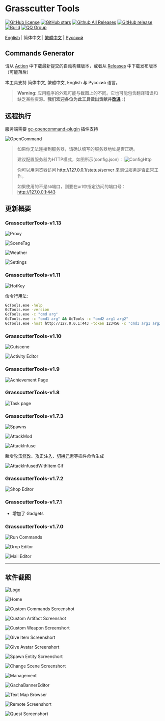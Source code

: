 # Grasscutter Tools

[![GitHub license](https://img.shields.io/github/license/jie65535/GrasscutterCommandGenerator)](https://github.com/jie65535/GrasscutterCommandGenerator/blob/main/LICENSE)
[![GitHub stars](https://img.shields.io/github/stars/jie65535/GrasscutterCommandGenerator)](https://github.com/jie65535/GrasscutterCommandGenerator/stargazers)
[![Github All Releases](https://img.shields.io/github/downloads/jie65535/GrasscutterCommandGenerator/total.svg)](https://github.com/jie65535/GrasscutterCommandGenerator/releases)
[![GitHub release](https://img.shields.io/github/v/release/jie65535/GrasscutterCommandGenerator)](https://github.com/jie65535/GrasscutterCommandGenerator/releases/latest)
[![Build](https://github.com/jie65535/GrasscutterCommandGenerator/actions/workflows/build.yml/badge.svg)](https://github.com/jie65535/GrasscutterCommandGenerator/actions/workflows/build.yml)
[![QQ Group](https://pub.idqqimg.com/wpa/images/group.png)](http://qm.qq.com/cgi-bin/qm/qr?_wv=1027&k=fBizzp6RwJsIY7gFlmd4L-WG0V3aF8X3&authKey=mTjf%2B7jCIZess1HTRi05e5yi%2FHKA1auMwE8%2FJ960PFWk8WMATST654gWPi4OTHTZ&noverify=0&group_code=835489603)

[English](README.md) | 简体中文 | [繁體中文](README_zh-tw.md) | [Русский](README_ru-RU.md)



## Commands Generator

请从 [Action](https://github.com/jie65535/GrasscutterCommandGenerator/actions/workflows/build.yml) 中下载最新提交的自动构建版本，或者从 [Releases](https://github.com/jie65535/GrasscutterCommandGenerator/releases) 中下载发布版本（可能落后）

本工具支持 简体中文, 繁體中文, English 与 Русский 语言。

> **Warning**: 应用程序的外观可能与截图上的不同。它也可能包含翻译错误和缺乏某些资源。**我们欢迎各位为此工具做出贡献并<a href="./Source/GrasscutterTools/Resources/zh-cn">改进</a> : )**

## 远程执行

服务端需要 [gc-opencommand-plugin](https://github.com/jie65535/gc-opencommand-plugin) 插件支持

![OpenCommand](Doc/Screenshots/OpenCommand.gif)

> 如果你无法连接到服务器，请确认填写的服务器地址是否正确。
> 
> 建议配置服务器为HTTP模式，如图所示(config.json)：
> ![ConfigHttp](Doc/Screenshots/ConfigHttp.png)
> 
> 你可以用浏览器访问 http://127.0.0.1/status/server 来测试服务是否正常工作。
> 
> 如果使用的不是`80`端口，则要在url中指定访问的端口号：http://127.0.0.1:443


## 更新概要

### GrasscutterTools-v1.13
![Proxy](Doc/Screenshots/22-Proxy.png)

![SceneTag](Doc/Screenshots/23-SceneTag.png)

![Weather](Doc/Screenshots/24-Weather.png)

![Settings](Doc/Screenshots/25-Settings.png)

### GrasscutterTools-v1.11
![HotKey](Doc/Screenshots/21-HotKey.png)

命令行用法:
```bash
GcTools.exe -help
GcTools.exe -version
GcTools.exe -c "cmd arg"
GcTools.exe -c "cmd1 arg" && GcTools -c "cmd2 arg1 arg2"
GcTools.exe -host http://127.0.0.1:443 -token 123456 -c "cmd1 arg1 arg2 | cmd2 | cmd3 arg"
```

### GrasscutterTools-v1.10
![Cutscene](Doc/Screenshots/7-ChangeScene.png)

![Activity Editor](Doc/Screenshots/20-ActivityEditor.png)

### GrasscutterTools-v1.9
![Achievement Page](Doc/Screenshots/19-AchievementPage.png)

### GrasscutterTools-v1.8
![Task page](Doc/Screenshots/18-TaskPage.png)

### GrasscutterTools-v1.7.3
![Spawns](Doc/Screenshots/6-SpawnEntity.png)

![AttackMod](Doc/Screenshots/6.1-AttackMod.png)

![AttackInfuse](Doc/Screenshots/6.2-AttackInfuse.png)

新增[攻击修改](https://github.com/NotThorny/AttackModifier)、[攻击注入](https://github.com/snoobi-seggs/AttackInfusedWithItem)、[切换元素](https://github.com/Penelopeep/SwitchElementTraveller)等插件命令生成

![AttackInfusedWithItem Gif](Doc/Screenshots/AttackMod.gif)

### GrasscutterTools-v1.7.2
![Shop Editor](Doc/Screenshots/17-ShopEditor.png)

### GrasscutterTools-v1.7.1
 - 增加了 Gadgets

### GrasscutterTools-v1.7.0

![Run Commands](Doc/Screenshots/RunMultipleCommands.png)

![Drop Editor](Doc/Screenshots/15-DropEditor.png)

![Mail Editor](Doc/Screenshots/16-MailEditor.png)

---

## 软件截图

![Logo](Doc/Screenshots/GrasscutterLogo.png)

![Home](Doc/Screenshots/0-Home.png)

![Custom Commands Screenshot](Doc/Screenshots/1-CustomCommands.png)

![Custom Artifact Screenshot](Doc/Screenshots/2-CustomArtifact.png)

![Custom Weapon Screenshort](Doc/Screenshots/3-CustomWeapon.png)

![Give Item Screenshort](Doc/Screenshots/4-GiveItem.png)

![Give Avatar Screenshort](Doc/Screenshots/5-GiveAvatar.png)

![Spawn Entity Screenshort](Doc/Screenshots/6-SpawnEntity.png)

![Change Scene Screenshort](Doc/Screenshots/7-ChangeScene.png)

![Management](Doc/Screenshots/9-Manage.png)

![GachaBannerEditor](Doc/Screenshots/10-GachaBannerEditor.png)

![Text Map Browser](Doc/Screenshots/11-TextMapBrowser.png)

![Remote Screenshort](Doc/Screenshots/12-Remote.png)

![Quest Screenshort](Doc/Screenshots/13-Quest.png)
